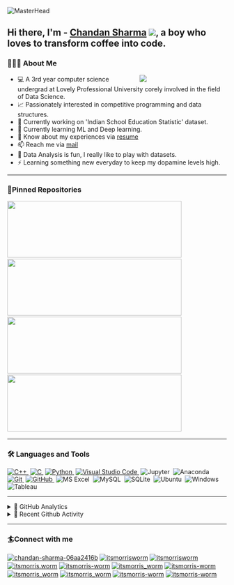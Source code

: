 ![MasterHead](https://github.com/itsmorris-worm/itsmorris-worm/blob/main/front1.jpg)
## Hi there, I'm - [Chandan Sharma][github] <img src="https://raw.githubusercontent.com/iampavangandhi/iampavangandhi/master/gifs/Hi.gif" width="30px">, a boy who loves to transform coffee into code.</h2>


### 👨🏻‍💻 About Me

<img align='right' src='https://user-images.githubusercontent.com/5713670/87202985-820dcb80-c2b6-11ea-9f56-7ec461c497c3.gif' width='200"'>

- 💻 A 3rd year computer science undergrad at Lovely Professional University corely involved in the field of Data Science.
- 📈 Passionately interested in competitive programming and data structures.
- 🔭 Currently working on 'Indian School Education Statistic' dataset. 
- 🌱 Currently learning ML and Deep learning.
- 📄 Know about my experiences via [resume][here1]
- 📫 Reach me via [mail][here]
- 🥅 Data Analysis is fun, I really like to play with datasets.
- ⚡ Learning something new everyday to keep my dopamine levels high.

---

### 📌Pinned Repositories

<p align="left">
<a href="https://github.com/drviruses/newtab">
  <img height="130em" width = "400em" src="https://github-readme-stats.vercel.app/api/pin/?username=drviruses&repo=newtab&title_color=ffffff&icon_color=3DEA6F&text_color=3DEA6F&bg_color=091258" />
</a>
<a href="https://github.com/drviruses/find_name_email_excel">
  <img height="130em" width ="400em" src="https://github-readme-stats.vercel.app/api/pin/?username=drviruses&repo=find_name_email_excel&title_color=ffffff&icon_color=3DEA6F&text_color=3DEA6F&bg_color=091258" />
</a>
<a href="https://github.com/drviruses/Path-Visualizer">
  <img height="130em" width="400em" src="https://github-readme-stats.vercel.app/api/pin/?username=drviruses&repo=Path-Visualizer&title_color=ffffff&icon_color=3DEA6F&text_color=3DEA6F&bg_color=091258" />
</a>
<a href="https://github.com/drviruses/codeforcesUserProblem">
  <img height="130em" width="400em" src="https://github-readme-stats.vercel.app/api/pin/?username=drviruses&repo=codeforcesUserProblem&title_color=ffffff&icon_color=3DEA6F&text_color=3DEA6F&bg_color=091258" />
</a>
</p>

---

### 🛠 Languages and Tools
[![C++](https://img.shields.io/badge/-C-333333?style=flat&logo=C%2B%2B&logoColor=00599C)&nbsp;][c++]
[![C](https://img.shields.io/badge/-C++-333333?style=flat&logo=C++%2B%2B&logoColor=A8B9CC)&nbsp;][c]
[![Python](https://img.shields.io/badge/-Python-333333?style=flat&logo=python)&nbsp;][python]
[![Visual Studio Code](https://img.shields.io/badge/-VScode-333333?style=flat&logo=visual-studio-code&logoColor=007ACC)&nbsp;][vscode]
![Jupyter](https://img.shields.io/badge/-Jupyter-333333?style=flat&logo=Jupyter)&nbsp;
![Anaconda](https://img.shields.io/badge/-Anaconda-333333?style=flat&logo=Anaconda)&nbsp;
[![Git](https://img.shields.io/badge/-Git-333333?style=flat&logo=git)&nbsp;][git]
[![GitHub](https://img.shields.io/badge/-GitHub-333333?style=flat&logo=github)&nbsp;][github]
![MS Excel](https://img.shields.io/twitter/url?color=333333&label=MS%20Excel&logo=Microsoft%20Excel&url=https%3A%2F%2Fimg.shields.io%2Fbadge%2F-Windows-333333%3Fstyle%3Dflat%26logo%3DWindows)&nbsp;
![MySQL](https://img.shields.io/twitter/url?color=000000&label=MySQL&logo=MySQL&url=https%3A%2F%2Fimg.shields.io%2Fbadge%2F-Windows-333333%3Fstyle%3Dflat%26logo%3DWindows)&nbsp;
![SQLite](https://img.shields.io/badge/-SQLite-333333?style=flat&logo=SQLite)&nbsp;
![Ubuntu](https://img.shields.io/badge/-Ubuntu-333333?style=flat&logo=Ubuntu)&nbsp;
![Windows](https://img.shields.io/badge/-Windows-333333?style=flat&logo=Windows)&nbsp;
![Tableau](https://img.shields.io/badge/-Tableau-333333?style=flat&logo=Tableau)&nbsp;


---
<details>
<summary>📝 GitHub Analytics</summary>
<p align="left">
<a href="https://github.com/itsmorris-worm">

  <img height="160em" src="https://github-readme-stats.vercel.app/api/top-langs/?username=itsmorris-worm&layout=compact&title_color=ffffff&icon_color=3DEA6F&text_color=3DEA6F&bg_color=091258" />
  &nbsp<img height="160em" src="https://github-readme-stats.vercel.app/api?username=itsmorris-worm&show_icons=true&title_color=ffffff&icon_color=3DEA6F&text_color=3DEA6F&bg_color=091258" alt="itsmorris-worm" />
  <img align="center" src="https://github-readme-streak-stats.herokuapp.com/?user=itsmorris-worm&show_icons=true&title_color=ffffff&icon_color=3DEA6F&text_color=3DEA6F&bg_color=091258" alt="itsmorris-worm" />

</a>
</p>
</details>

<details>
  <summary>📝 Recent Github Activity</summary>
  <img align="center" width="200" height="150" src="https://github.com/drviruses/drviruses/blob/master/assests/monkey2.gif?raw=true"><h2>Comming soon..</h2>
<!--START_SECTION:activity-->

<!--END_SECTION:activity-->

</details>

---


### 🏄Connect with me

<p align="left">
<a href="https://linkedin.com/in/chandan-sharma-06aa2416b" target="blank"><img align="center" src="https://cdn.jsdelivr.net/npm/simple-icons@3.0.1/icons/linkedin.svg" alt="chandan-sharma-06aa2416b" height="30" width="40" /></a>
<a href="https://stackoverflow.com/users/itsmorrisworm" target="blank"><img align="center" src="https://cdn.jsdelivr.net/npm/simple-icons@3.0.1/icons/stackoverflow.svg" alt="itsmorrisworm" height="30" width="40" /></a>
<a href="https://kaggle.com/itsmorrisworm" target="blank"><img align="center" src="https://cdn.jsdelivr.net/npm/simple-icons@3.0.1/icons/kaggle.svg" alt="itsmorrisworm" height="30" width="40" /></a>
<a href="https://instagram.com/itsmorris.worm" target="blank"><img align="center" src="https://cdn.jsdelivr.net/npm/simple-icons@3.0.1/icons/instagram.svg" alt="itsmorris.worm" height="30" width="40" /></a>
<a href="https://www.codechef.com/users/itsmorris-worm" target="blank"><img align="center" src="https://cdn.jsdelivr.net/npm/simple-icons@3.1.0/icons/codechef.svg" alt="itsmorris-worm" height="30" width="40" /></a>
<a href="https://www.hackerrank.com/itsmorris_worm" target="blank"><img align="center" src="https://cdn.jsdelivr.net/npm/simple-icons@3.0.1/icons/hackerrank.svg" alt="itsmorris_worm" height="30" width="40" /></a>
<a href="https://codeforces.com/profile/itsmorris-worm" target="blank"><img align="center" src="https://cdn.jsdelivr.net/npm/simple-icons@3.0.1/icons/codeforces.svg" alt="itsmorris-worm" height="30" width="40" /></a>
<a href="https://www.leetcode.com/itsmorris_worm" target="blank"><img align="center" src="https://cdn.jsdelivr.net/npm/simple-icons@3.0.1/icons/leetcode.svg" alt="itsmorris_worm" height="30" width="40" /></a>
<a href="https://www.hackerearth.com/itsmorris_worm" target="blank"><img align="center" src="https://cdn.jsdelivr.net/npm/simple-icons@3.0.1/icons/hackerearth.svg" alt="itsmorris_worm" height="30" width="40" /></a>
<a href="https://auth.geeksforgeeks.org/user/itsmorris-worm" target="blank"><img align="center" src="https://cdn.jsdelivr.net/npm/simple-icons@3.0.1/icons/geeksforgeeks.svg" alt="itsmorris-worm" height="30" width="40" /></a>
<a href="https://www.topcoder.com/members/itsmorris-worm" target="blank"><img align="center" src="https://cdn.jsdelivr.net/npm/simple-icons@3.0.1/icons/topcoder.svg" alt="itsmorris-worm" height="30" width="40" /></a>
</p>

[here1]: https://github.com/itsmorris-worm/itsmorris-worm/blob/main/Chandan_Sharma_CV.pdf
[here]: https://gmail.com
[github]: https://github.com/itsmorris-worm
[hackerrank]: https://www.hackerrank.com/dr_virus
[codeforces]: https://codeforces.com/profile/dr_virus
[hackerearth]: https://www.hackerearth.com/@dr_virus
[stopstalk]: https://www.stopstalk.com/user/profile/dr_virus_
[atcoder]: https://atcoder.jp/users/dr_virus_
[linkedin]: https://www.linkedin.com/in/amit-kumar-76310b16a/
[vscode]: https://code.visualstudio.com/
[python]: https://www.python.org/doc/
[java]: https://docs.oracle.com/en/java/
[git]: https://git-scm.com/doc
[github]: https://github.com/
[c++]: https://devdocs.io/cpp/
[c]: https://devdocs.io/cpp/
[css]: https://developer.mozilla.org/en-US/docs/Web/CSS#:~:text=Cascading%20Style%20Sheets%20(CSS)%20is,speech%2C%20or%20on%20other%20media.
[html]: https://devdocs.io/html/


